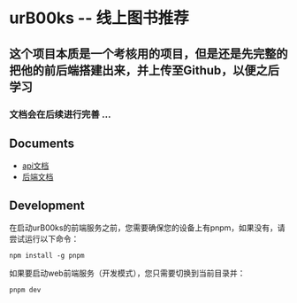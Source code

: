 # urB00ks -- 线上图书推荐

## 这个项目本质是一个考核用的项目，但是还是先完整的把他的前后端搭建出来，并上传至Github，以便之后学习

### 文档会在后续进行完善 ...

## Documents
- [api文档](api.md)
- [后端文档](backend/README.md)

## Development
在启动urB00ks的前端服务之前，您需要确保您的设备上有pnpm，如果没有，请尝试运行以下命令：
```
npm install -g pnpm
```
如果要启动web前端服务（开发模式），您只需要切换到当前目录并：
```
pnpm dev
```